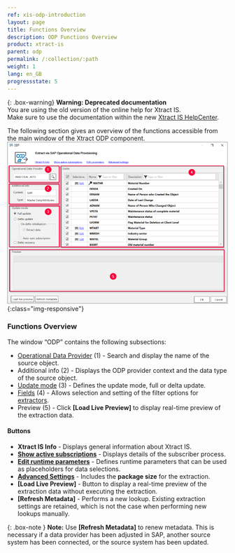 ```yaml
---
ref: xis-odp-introduction
layout: page
title: Functions Overview
description: ODP Functions Overview
product: xtract-is
parent: odp
permalink: /:collection/:path
weight: 1
lang: en_GB
progressstate: 5
---
```


{: .box-warning}
**Warning: Deprecated documentation** <br>
You are using the old version of the online help for Xtract IS.<br>
Make sure to use the documentation within the new [Xtract IS HelpCenter](https://helpcenter.theobald-software.com/xtract-is/documentation/introduction/).


The following section gives an overview of the functions accessible from the main window of the Xtract ODP component.
![ODP Component](/img/content/xis/odp_functions.png){:class="img-responsive"}

###  Functions Overview
The window “ODP” contains the following subsections:

- [Operational Data Provider](./odp-define#to-search-for-a-data-object) (1) - Search and display the name of the source object.
- Additional info (2) - Displays the ODP provider context and the data type of the source object.
- [Update mode](./odp-define#update-mode) (3) - Defines the update mode, full or delta update.
- [Fields](./odp-define#selections-and-filters) (4) - Allows selection and setting of the filter options for [extractors](./odp-extractors).
- Preview (5) - Click **[Load Live Preview]** to display real-time preview of the extraction data.

#### Buttons
- **Xtract IS Info** - Displays general information about Xtract IS.
- **[Show active subscriptions](./odp-settings#subscriptions)** - Displays details of the subscriber process.
- **[Edit runtime parameters](./odp-settings#edit-parameters)** - Defines runtime parameters that can be used as placeholders for data selections.
- **[Advanced Settings](odp-settings#advanced-settings)** - Includes the **package size** for the extraction.
- **[Load Live Preview]** - Button to display a real-time preview of the extraction data without executing the extraction.
- **[Refresh Metadata]** - Performs a new lookup. Existing extraction settings are retained, which is not the case when performing new lookups manually.


{: .box-note }
**Note:** Use **[Refresh Metadata]** to renew metadata. This is necessary if a data provider has been adjusted in SAP, another source system has been connected, or the source system has been updated. 
